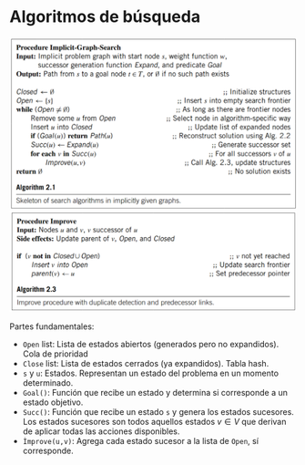 # Algoritmos de búsqueda

![Algoritmo de búsqueda genérico](img/alg2.1.png)
![Improve](img/alg2.3.png)


Partes fundamentales:
- `Open` list: Lista de estados abiertos (generados pero no expandidos). Cola de prioridad
- `Close` list: Lista de estados cerrados (ya expandidos). Tabla hash.
- `s` y `u`: Estados. Representan un estado del problema en un momento determinado.
- `Goal()`: Función que recibe un estado y determina si corresponde a un estado objetivo.
- `Succ()`: Función que recibe un estado `s` y genera los estados sucesores. Los estados sucesores son todos aquellos estados $v \in V$ que derivan de aplicar todas las acciones disponibles. 
- `Ìmprove(u,v)`: Agrega cada estado sucesor a la lista de `Open`, sí corresponde. 
